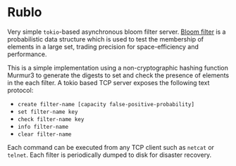 Rublo
=====

Very simple `tokio`-based asynchronous bloom filter server. [Bloom filter](https://en.wikipedia.org/wiki/Bloom_filter) is a
probabilistic data structure which is used to test the membership of elements
in a large set, trading precision for space-efficiency and performance.

This is a simple implementation using a non-cryptographic hashing function
Murmur3 to generate the digests to set and check the presence of elements in
the each filter. A tokio based TCP server exposes the following text protocol:

- `create filter-name [capacity false-positive-probability]`
- `set filter-name key`
- `check filter-name key`
- `info filter-name`
- `clear filter-name`

Each command can be executed from any TCP client such as `netcat` or `telnet`.
Each filter is periodically dumped to disk for disaster recovery.
